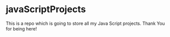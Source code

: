 # javaScriptProjects
This is a repo which is going to store all my Java Script projects. Thank You for being here!
